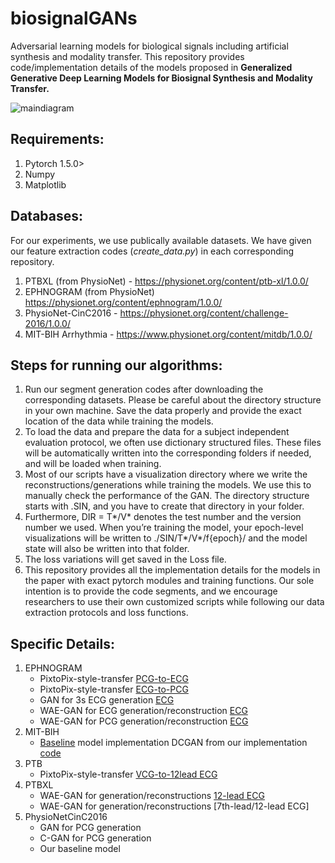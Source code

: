 # biosignalGANs
Adversarial learning models for biological signals including artificial synthesis and modality transfer. This repository provides code/implementation details of the models proposed in **Generalized Generative Deep Learning Models for Biosignal Synthesis and Modality Transfer.** 

![maindiagram](https://user-images.githubusercontent.com/19911856/197334132-fd593419-1e66-4bd7-b89b-4f23e613d6a1.png)

## Requirements:
1. Pytorch 1.5.0>
2. Numpy
3. Matplotlib 

## Databases: 
For our experiments, we use publically available datasets. We have given our feature extraction codes (*create_data.py*) in each corresponding repository. 
1. PTBXL (from PhysioNet) - https://physionet.org/content/ptb-xl/1.0.0/
2. EPHNOGRAM (from PhysioNet) https://physionet.org/content/ephnogram/1.0.0/
3. PhysioNet-CinC2016 - https://physionet.org/content/challenge-2016/1.0.0/
4. MIT-BIH Arrhythmia - https://www.physionet.org/content/mitdb/1.0.0/

## Steps for running our algorithms:
1. Run our segment generation codes after downloading the corresponding datasets. Please be careful about the directory structure in your own machine. Save the data properly and provide the exact location of the data while training the models. 
2. To load the data and prepare the data for a subject independent evaluation protocol, we often use dictionary structured files. These files will be automatically written into the corresponding folders if needed, and will be loaded when training. 
3. Most of our scripts have a visualization directory where we write the reconstructions/generations while training the models. We use this to manually check the performance of the GAN. The directory structure starts with .SIN, and you have to create that directory in your folder. 
4. Furthermore, DIR = T*/V* denotes the test number and the version number we used. When you’re training the model, your epoch-level visualizations will be written to ./SIN/T*/V*/f{epoch}/ and the model state will also be written into that folder. 
5. The loss variations will get saved in the Loss file. 
6. This repository provides all the implementation details for the models in the paper with exact pytorch modules and training functions. Our sole intention is to provide the code segments, and we encourage researchers to use their own customized scripts while following our data extraction protocols and loss functions. 

## Specific Details:
1. EPHNOGRAM
   - PixtoPix-style-transfer [PCG-to-ECG](./EPHNOGRAM/pcg_to_ecg.py)
   - PixtoPix-style-transfer [ECG-to-PCG](./EPHNOGRAM/ecg_to_pcg.py)
   - GAN for 3s ECG generation [ECG](./EPHNOGRAM/ecg_to_pcg.py)
   - WAE-GAN for ECG generation/reconstruction [ECG](./EPHNOGRAM/ecg_to_pcg.py)
   - WAE-GAN for PCG generation/reconstruction [ECG](./EPHNOGRAM/ecg_to_pcg.py)
2. MIT-BIH
   - [Baseline](https://www.sciencedirect.com/science/article/pii/S0925231220306615) model implementation DCGAN from  our implementation [code](./MIT-BIH/baseline.py)
3. PTB
   - PixtoPix-style-transfer [VCG-to-12lead ECG](./PTB/vcg_to_12ecg.py)
4. PTBXL
   - WAE-GAN for generation/reconstructions [12-lead ECG](./PTBXL/pixtopix_12x12.py)
   - WAE-GAN for generation/reconstructions [7th-lead/12-lead ECG]
5. PhysioNetCinC2016
   - GAN for PCG generation 
   - C-GAN for PCG generation
   - Our baseline model 
   
